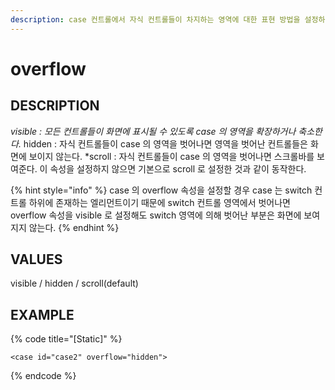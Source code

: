```yaml
---
description: case 컨트롤에서 자식 컨트롤들이 차지하는 영역에 대한 표현 방법을 설정하는 속성이다.
---
```


# overflow

## DESCRIPTION

_visible : 모든 컨트롤들이 화면에 표시될 수 있도록 case 의 영역을 확장하거나 축소한다._ hidden : 자식 컨트롤들이 case 의 영역을 벗어나면 영역을 벗어난 컨트롤들은 화면에 보이지 않는다. \*scroll : 자식 컨트롤들이 case 의 영역을 벗어나면 스크롤바를 보여준다. 이 속성을 설정하지 않으면 기본으로 scroll 로 설정한 것과 같이 동작한다.

{% hint style="info" %}
case 의 overflow 속성을 설정할 경우 case 는 switch 컨트롤 하위에 존재하는 엘리먼트이기 때문에 switch 컨트롤 영역에서 벗어나면 overflow 속성을 visible 로 설정해도 switch 영역에 의해 벗어난 부분은 화면에 보여지지 않는다.
{% endhint %}

## VALUES

visible / hidden / scroll\(default\)

## EXAMPLE

{% code title="\[Static\]" %}
```markup
<case id="case2" overflow="hidden">
```
{% endcode %}

